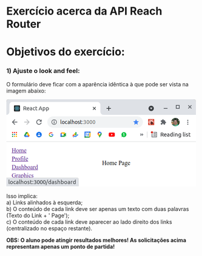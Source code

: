 # Exercício acerca da API Reach Router

# Objetivos do exercício:

### 1) Ajuste o look and feel:

O formulário deve ficar com a aparência idêntica à que pode ser vista na imagem abaixo:

![Reach Router](/src/img/reach_router.png)

Isso implica:\
a) Links alinhados à esquerda;\
b) O conteúdo de cada link deve ser apenas um texto com duas palavras (Texto do Link + ' Page');\
c) O conteúdo de cada link deve aparecer ao lado direito dos links (centralizado no espaço restante).


**OBS: O aluno pode atingir resultados melhores! As solicitações acima representam apenas um ponto de partida!**